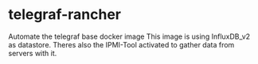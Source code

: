 # telegraf-rancher
Automate the telegraf base docker image
This image is using InfluxDB_v2 as datastore.
Theres also the IPMI-Tool activated to gather data from servers with it.
